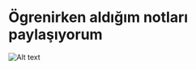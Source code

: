 # Ögrenirken aldığım notları paylaşıyorum


![Alt text](https://images.contentstack.io/v3/assets/blt71da4c740e00faaa/blt3e9883f5dfd008f4/603039d9cb67827268e09219/saltbae_pytorch.jpg "a title")
